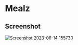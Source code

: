 # Mealz
## Screenshot
![Screenshot 2023-06-14 155730](https://github.com/youssefelfeky1/Car-Game/assets/124710627/1f0cff76-6180-4f9c-8705-475950e64341)
